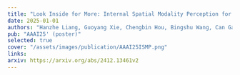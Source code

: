 ```yaml
---
title: "Look Inside for More: Internal Spatial Modality Perception for 3D Anomaly Detection"
date: 2025-01-01
authors: "Hanzhe Liang, Guoyang Xie, Chengbin Hou, Bingshu Wang, Can Gao✝, Jinbao Wang✝"
pub: "AAAI25' (poster)"
selected: true
cover: "/assets/images/publication/AAAI25ISMP.png"
links:
arxiv: https://arxiv.org/abs/2412.13461v2
---
```

